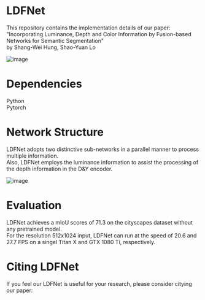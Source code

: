 # LDFNet
This repository contains the implementation details of our paper:  
"Incorporating Luminance, Depth and Color Information by Fusion-based Networks for Semantic Segmentation"  
by Shang-Wei Hung, Shao-Yuan Lo  
  
![image](https://github.com/shangweihung/LDFNet/blob/master/Model_Photos/LDFNet_Overview.PNG)

# Dependencies
Python  
Pytorch 


# Network Structure
LDFNet adopts two distinctive sub-networks in a parallel manner to process multiple information.  
Also, LDFNet employs the luminance information to assist the processing of the depth information in the D&Y encoder.  
  
![image](https://github.com/shangweihung/LDFNet/blob/master/Model_Photos/LDFNet_Structure.PNG)

# Evaluation
LDFNet achieves a mIoU scores of 71.3 on the cityscapes dataset without any pretrained model.  
For the resolution 512x1024 input, LDFNet can run at the speed of 20.6 and 27.7 FPS on a singel Titan X and GTX 1080 Ti, respectively.  


# Citing LDFNet
If you feel our LDFNet is useful for your research, please consider citying our paper:  
